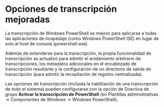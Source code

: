 # <a name="enhanced-transcription-options"></a>Opciones de transcripción mejoradas

La transcripción de Windows PowerShell se mejoró para aplicarse a todas las aplicaciones de hospedaje (como Windows PowerShell ISE) en lugar de solo al host de consola (powershell.exe).

Además de extenderse para la transcripción, la propia funcionalidad de transcripción se actualizó para admitir el anidamiento arbitrario de transcripciones, los metadatos adicionales en el encabezado de transcripción resultante y la configuración de un directorio de salida de transcripción (para admitir la recopilación de registro centralizada).

Las opciones de transcripción (incluida la habilitación de una transcripción de todo el sistema) pueden configurarse con la opción de Directiva de grupo **Activar la transcripción de PowerShell** (en Plantillas administrativas -> Componentes de Windows -> Windows PowerShell).
